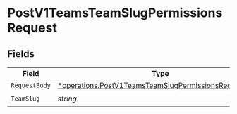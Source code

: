 # PostV1TeamsTeamSlugPermissionsRequest


## Fields

| Field                                                                                                                                | Type                                                                                                                                 | Required                                                                                                                             | Description                                                                                                                          |
| ------------------------------------------------------------------------------------------------------------------------------------ | ------------------------------------------------------------------------------------------------------------------------------------ | ------------------------------------------------------------------------------------------------------------------------------------ | ------------------------------------------------------------------------------------------------------------------------------------ |
| `RequestBody`                                                                                                                        | [*operations.PostV1TeamsTeamSlugPermissionsRequestBody](../../../pkg/models/operations/postv1teamsteamslugpermissionsrequestbody.md) | :heavy_minus_sign:                                                                                                                   | N/A                                                                                                                                  |
| `TeamSlug`                                                                                                                           | *string*                                                                                                                             | :heavy_check_mark:                                                                                                                   | N/A                                                                                                                                  |